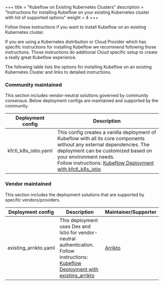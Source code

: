 +++
title = "Kubeflow on Existing Kubernetes Clusters"
description = "Instructions for installing Kubeflow on your existing Kubernetes cluster with list of supported options"
weight = 4
+++

Follow these instructions if you want to install Kubeflow on an existing Kubernetes cluster.

If you are using a Kubernetes distribution or Cloud Provider which has specific instructions for installing Kubeflow we recommend following those instructions. Those instructions do additional Cloud specific setup to create a really great Kubeflow experience.

The following table lists the options for installing Kubeflow on an existing Kubernetes Cluster and links to detailed instructions.

### Community maintained

This section includes vendor-neutral solutions governed by community consensus. Below deployment configs are maintained and supported by the community.

<div class="table-responsive">
  <table class="table table-bordered">
    <thead class="thead-light">
      <tr>
        <th>Deployment config</th>
        <th>Description</th>
      </tr>
    </thead>
    <tbody>
      <tr>
        <td>kfctl_k8s_istio.yaml</td>
        <td> This config creates a vanilla deployment of Kubeflow with all its core components without any external dependencies. The deployment can be customized based on your environment needs. <br />Follow instructions: <a href="/docs/k8s/deploy/kfctl-k8s-istio/">Kubeflow Deployment with kfctl_k8s_istio</a></td>
      </tr>
    </tbody>
  </table>
</div>

### Vendor maintained

This section includes the deployment solutions that are supported by specific vendors/providers.

<div class="table-responsive">
  <table class="table table-bordered">
    <thead class="thead-light">
      <tr>
        <th>Deployment config</th>
        <th>Description</th>
        <th>Maintainer/Supporter</th>
      </tr>
    </thead>
    <tbody>
      <tr>
        <td>existing_arrikto.yaml</td>
        <td> This deployment uses Dex and Istio for vendor-neutral authentication. <br />Follow instructions: <a href="/docs/k8s/deploy/kfctl-existing-arrikto/">Kubeflow Deployment with existing_arrikto</a></td>
        <td><a href="https://www.arrikto.com/">Arrikto</a></td>
      </tr>
    </tbody>
  </table>
</div>

